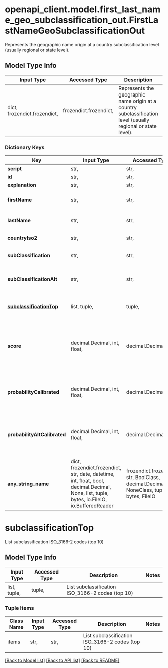 # openapi_client.model.first_last_name_geo_subclassification_out.FirstLastNameGeoSubclassificationOut

Represents the geographic name origin at a country subclassification level (usually regional or state level).

## Model Type Info
Input Type | Accessed Type | Description | Notes
------------ | ------------- | ------------- | -------------
dict, frozendict.frozendict,  | frozendict.frozendict,  | Represents the geographic name origin at a country subclassification level (usually regional or state level). | 

### Dictionary Keys
Key | Input Type | Accessed Type | Description | Notes
------------ | ------------- | ------------- | ------------- | -------------
**script** | str,  | str,  |  | [optional] 
**id** | str,  | str,  |  | [optional] 
**explanation** | str,  | str,  |  | [optional] 
**firstName** | str,  | str,  | The first name (also known as given name) | [optional] 
**lastName** | str,  | str,  | The last name (also known as family name, or surname) | [optional] 
**countryIso2** | str,  | str,  | The input country ISO2 code | [optional] 
**subClassification** | str,  | str,  | Most likely subclassification ISO_3166-2 code | [optional] 
**subClassificationAlt** | str,  | str,  | Second best alternative : subclassification ISO_3166-2 code | [optional] 
**[subclassificationTop](#subclassificationTop)** | list, tuple,  | tuple,  | List subclassification ISO_3166-2 codes (top 10) | [optional] 
**score** | decimal.Decimal, int, float,  | decimal.Decimal,  | Compatibility to NamSor_v1 Origin score value. Higher score is better, but score is not normalized. Use calibratedProbability if available.  | [optional] value must be a 64 bit float
**probabilityCalibrated** | decimal.Decimal, int, float,  | decimal.Decimal,  | The calibrated probability for subclassification to have been guessed correctly. -1 &#x3D; still calibrating.  | [optional] value must be a 64 bit float
**probabilityAltCalibrated** | decimal.Decimal, int, float,  | decimal.Decimal,  | The calibrated probability for subclassification OR subclassificationAlt to have been guessed correctly. -1 &#x3D; still calibrating.  | [optional] value must be a 64 bit float
**any_string_name** | dict, frozendict.frozendict, str, date, datetime, int, float, bool, decimal.Decimal, None, list, tuple, bytes, io.FileIO, io.BufferedReader | frozendict.frozendict, str, BoolClass, decimal.Decimal, NoneClass, tuple, bytes, FileIO | any string name can be used but the value must be the correct type | [optional]

# subclassificationTop

List subclassification ISO_3166-2 codes (top 10)

## Model Type Info
Input Type | Accessed Type | Description | Notes
------------ | ------------- | ------------- | -------------
list, tuple,  | tuple,  | List subclassification ISO_3166-2 codes (top 10) | 

### Tuple Items
Class Name | Input Type | Accessed Type | Description | Notes
------------- | ------------- | ------------- | ------------- | -------------
items | str,  | str,  | List subclassification ISO_3166-2 codes (top 10) | 

[[Back to Model list]](../../README.md#documentation-for-models) [[Back to API list]](../../README.md#documentation-for-api-endpoints) [[Back to README]](../../README.md)

